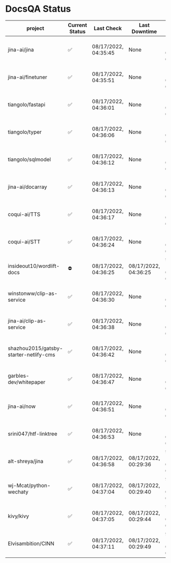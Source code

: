 # DocsQA Status

|               project                |Current Status|     Last Check     |   Last Downtime    |              % Uptime              |
|--------------------------------------|--------------|--------------------|--------------------|------------------------------------|
|jina-ai/jina                          |✅            |08/17/2022, 04:35:45|None                |100.000 (since 08/15/2022, 07:09:42)|
|jina-ai/finetuner                     |✅            |08/17/2022, 04:35:51|None                |100.000 (since 08/15/2022, 07:09:42)|
|tiangolo/fastapi                      |✅            |08/17/2022, 04:36:01|None                |100.000 (since 08/15/2022, 07:09:42)|
|tiangolo/typer                        |✅            |08/17/2022, 04:36:06|None                |100.000 (since 08/15/2022, 07:09:42)|
|tiangolo/sqlmodel                     |✅            |08/17/2022, 04:36:12|None                |100.000 (since 08/15/2022, 07:09:42)|
|jina-ai/docarray                      |✅            |08/17/2022, 04:36:13|None                |100.000 (since 08/15/2022, 07:09:42)|
|coqui-ai/TTS                          |✅            |08/17/2022, 04:36:17|None                |100.000 (since 08/15/2022, 07:09:42)|
|coqui-ai/STT                          |✅            |08/17/2022, 04:36:24|None                |100.000 (since 08/15/2022, 07:09:42)|
|insideout10/wordlift-docs             |⛔️           |08/17/2022, 04:36:25|08/17/2022, 04:36:25|96.452 (since 08/15/2022, 07:09:42) |
|winstonww/clip-as-service             |✅            |08/17/2022, 04:36:30|None                |100.000 (since 08/15/2022, 07:09:42)|
|jina-ai/clip-as-service               |✅            |08/17/2022, 04:36:38|None                |100.000 (since 08/15/2022, 07:09:42)|
|shazhou2015/gatsby-starter-netlify-cms|✅            |08/17/2022, 04:36:42|None                |100.000 (since 08/15/2022, 07:09:42)|
|garbles-dev/whitepaper                |✅            |08/17/2022, 04:36:47|None                |100.000 (since 08/15/2022, 07:09:42)|
|jina-ai/now                           |✅            |08/17/2022, 04:36:51|None                |100.000 (since 08/15/2022, 07:09:42)|
|srini047/htf-linktree                 |✅            |08/17/2022, 04:36:53|None                |100.000 (since 08/15/2022, 07:09:42)|
|alt-shreya/jina                       |✅            |08/17/2022, 04:36:58|08/17/2022, 00:29:36|93.910 (since 08/15/2022, 07:09:42) |
|wj-Mcat/python-wechaty                |✅            |08/17/2022, 04:37:04|08/17/2022, 00:29:40|93.914 (since 08/15/2022, 07:09:42) |
|kivy/kivy                             |✅            |08/17/2022, 04:37:05|08/17/2022, 00:29:44|93.910 (since 08/15/2022, 07:09:42) |
|Elvisambition/CINN                    |✅            |08/17/2022, 04:37:11|08/17/2022, 00:29:49|93.912 (since 08/15/2022, 07:09:42) |
